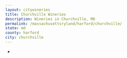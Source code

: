 ```yaml
---
layout: citywineries
title: Churchville Wineries
description: Wineries in Churchville, MD
permalink: /massachusettsryland/harford/churchville/
state: md
county: harford
city: churchville
---
```

-
